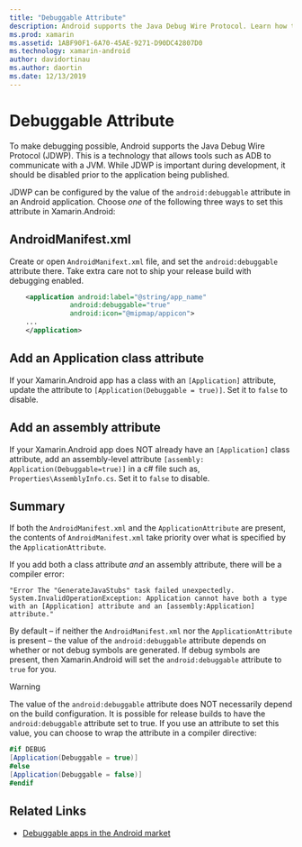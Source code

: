 ```yaml
---
title: "Debuggable Attribute"
description: Android supports the Java Debug Wire Protocol. Learn how this technology makes debugging possible by allowing tools such as ADB to communicate with a JVM.
ms.prod: xamarin
ms.assetid: 1ABF90F1-6A70-45AE-9271-D90DC42807D0
ms.technology: xamarin-android
author: davidortinau
ms.author: daortin
ms.date: 12/13/2019
---
```


# Debuggable Attribute

To make debugging possible, Android supports the Java Debug Wire Protocol (JDWP). This is a technology that allows tools such as ADB to communicate with a JVM. While JDWP is important during development, it should be disabled prior to the application being published.

JDWP can be configured by the value of the `android:debuggable` attribute in an Android application. Choose _one_ of the following three ways to set this attribute in Xamarin.Android:

## AndroidManifest.xml

Create or open `AndroidManifext.xml` file, and set the `android:debuggable` attribute there. Take extra care not to ship your release build with debugging enabled.

```xml
 	<application android:label="@string/app_name"
               android:debuggable="true"
               android:icon="@mipmap/appicon">
    ...
	</application>
```

## Add an Application class attribute

If your Xamarin.Android app has a class with an `[Application]` attribute, update the attribute to `[Application(Debuggable = true)]`. Set it to `false` to disable.

## Add an assembly attribute

If your Xamarin.Android app does NOT already have an `[Application]` class attribute, add an assembly-level attribute `[assembly: Application(Debuggable=true)]` in a c# file such as, `Properties\AssemblyInfo.cs`. Set it to `false` to disable.

## Summary

If both the `AndroidManifest.xml` and the `ApplicationAttribute` are present, the contents of `AndroidManifest.xml` take priority over what is specified by the `ApplicationAttribute`.

If you add both a class attribute _and_ an assembly attribute, there will be a compiler error:

```error
"Error The "GenerateJavaStubs" task failed unexpectedly.
System.InvalidOperationException: Application cannot have both a type with an [Application] attribute and an [assembly:Application] attribute."
```

By default – if neither the `AndroidManifest.xml` nor the `ApplicationAttribute` is present – the value of the `android:debuggable` attribute depends on whether or not debug symbols are generated. If debug symbols are present, then Xamarin.Android will set the `android:debuggable` attribute to `true` for you.

> [!WARNING]
> The value of the `android:debuggable` attribute does NOT necessarily depend on the build configuration. It is possible for release builds to have the `android:debuggable` attribute set to true. If you use an attribute to set this value, you can choose to wrap the attribute in a compiler directive:
>
> ```csharp
> #if DEBUG
> [Application(Debuggable = true)]
> #else
> [Application(Debuggable = false)]
> #endif
> ```

## Related Links

- [Debuggable apps in the Android market](https://labs.f-secure.com/archive/debuggable-apps-in-android-market/)
